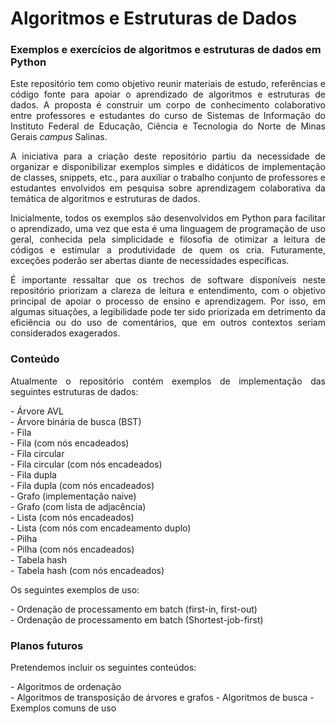 <h1>Algoritmos e Estruturas de Dados</h1>
<h3>Exemplos e exercícios de algoritmos e estruturas de dados em Python</h3>
<p align="justify">Este repositório tem como objetivo reunir materiais de estudo, referências e código fonte para apoiar o aprendizado de algoritmos e estruturas de dados. A proposta é construir um corpo de conhecimento colaborativo entre professores e estudantes do curso de Sistemas de Informação do Instituto Federal de Educação, Ciência e Tecnologia do Norte de Minas Gerais <i>campus</i> Salinas.</p>
<p align="justify">A iniciativa para a criação deste repositório partiu da necessidade de organizar e disponibilizar exemplos simples e didáticos de implementação de classes, snippets, etc., para auxiliar o trabalho conjunto de professores e estudantes envolvidos em pesquisa sobre aprendizagem colaborativa da temática de algoritmos e estruturas de dados.</p>
<p align="justify">Inicialmente, todos os exemplos são desenvolvidos em Python para facilitar o aprendizado, uma vez que esta é uma linguagem de programação de uso geral, conhecida pela simplicidade e filosofia de otimizar a leitura de códigos e estimular a produtividade de quem os cria. Futuramente, exceções poderão ser abertas diante de necessidades específicas.</p>
<p align="justify">É importante ressaltar que os trechos de software disponíveis neste repositório priorizam a clareza de leitura e entendimento, com o objetivo principal de apoiar o processo de ensino e aprendizagem. Por isso, em algumas situações, a legibilidade pode ter sido priorizada em detrimento da eficiência ou do uso de comentários, que em outros contextos seriam considerados exagerados.</p>

<h3>Conteúdo</h3>
<p align="justify">Atualmente o repositório contém exemplos de implementação das seguintes estruturas de dados:</p>
- Árvore AVL  <br>
- Árvore binária de busca (BST) <br>
- Fila <br>
- Fila (com nós encadeados) <br>
- Fila circular <br>
- Fila circular (com nós encadeados) <br>
- Fila dupla <br>
- Fila dupla (com nós encadeados) <br>
- Grafo (implementação naive) <br>
- Grafo (com lista de adjacência) <br>
- Lista (com nós encadeados) <br>
- Lista (com nós com encadeamento duplo) <br>
- Pilha <br>
- Pilha (com nós encadeados) <br>
- Tabela hash <br>
- Tabela hash (com nós encadeados) <br>

<p align="justify">Os seguintes exemplos de uso:</p>
- Ordenação de processamento em batch (first-in, first-out) <br>
- Ordenação de processamento em batch (Shortest-job-first) <br>

<h3>Planos futuros</h3>
<p align="justify">Pretendemos incluir os seguintes conteúdos:</p>
- Algoritmos de ordenação <br>
- Algoritmos de transposição de árvores e grafos
- Algoritmos de busca
- Exemplos comuns de uso
